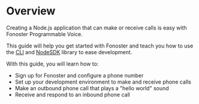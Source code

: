 # Overview

Creating a Node.js application that can make or receive calls is easy with Fonoster Programmable Voice.

This guide will help you get started with Fonoster and teach you how to use the [CLI](https://www.npmjs.com/package/@fonoster/ctl) and [NodeSDK](/docs/reference) library to ease development.

With this guide, you will learn how to:

- Sign up for Fonoster and configure a phone number
- Set up your development environment to make and receive phone calls
- Make an outbound phone call that plays a "hello world" sound
- Receive and respond to an inbound phone call